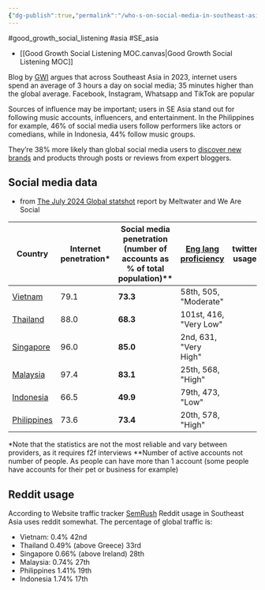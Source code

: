 ```yaml
---
{"dg-publish":true,"permalink":"/who-s-on-social-media-in-southeast-asia/","created":"2025-10-23T17:42:43.130+01:00","updated":"2025-10-23T18:06:08.660+01:00"}
---
```


#good_growth_social_listening #asia #SE_asia 

- [[Good Growth Social Listening MOC.canvas\|Good Growth Social Listening MOC]]

Blog by [GWI](https://blog.gwi.com/trends/social-media-south-east-asia/) argues that across Southeast Asia in 2023, internet users spend an average of 3 hours a day on social media; 35 minutes higher than the global average. Facebook, Instagram, Whatsapp and TikTok are popular

Sources of influence may be important; users in SE Asia stand out for following music accounts, influencers, and entertainment. In the Philippines for example, 46% of social media users follow performers like actors or comedians, while in Indonesia, 44% follow music groups.

They’re 38% more likely than global social media users to [discover new brands](https://blog.gwi.com/marketing/brand-discovery/) and products through posts or reviews from expert bloggers.

## Social media data
- from [The July 2024 Global statshot](https://datareportal.com/reports/digital-2024-july-global-statshot) report by Meltwater and We Are Social

| Country                                                                  | Internet penetration* | Social media penetration<br>(number of accounts as % of total population)** | [Eng lang proficiency](https://en.wikipedia.org/wiki/EF_English_Proficiency_Index) | twitter usage | Reddit usage |
| ------------------------------------------------------------------------ | --------------------- | --------------------------------------------------------------------------- | ---------------------------------------------------------------------------------- | ------------- | ------------ |
| [Vietnam](https://datareportal.com/reports/digital-2024-vietnam)         | 79.1                  | **73.3**                                                                    | 58th, 505, "Moderate"                                                              |               |              |
| [Thailand](https://datareportal.com/reports/digital-2024-thailand)       | 88.0                  | **68.3**                                                                    | 101st, 416, "Very Low"                                                             |               |              |
| [Singapore](https://datareportal.com/reports/digital-2024-singapore)     | 96.0                  | **85.0**                                                                    | 2nd, 631, "Very High"                                                              |               |              |
| [Malaysia](https://datareportal.com/reports/digital-2024-malaysia)       | 97.4                  | **83.1**                                                                    | 25th, 568, "High"                                                                  |               |              |
| [Indonesia](https://datareportal.com/reports/digital-2024-indonesia)     | 66.5                  | **49.9**                                                                    | 79th, 473, "Low"                                                                   |               |              |
| [Philippines](https://datareportal.com/reports/digital-2024-philippines) | 73.6                  | **73.4**                                                                    | 20th, 578, "High"                                                                  |               |              |
\*Note that the statistics are not the most reliable and vary between providers, as it requires f2f interviews
\*\*Number of active accounts not number of people. As people can have more than 1 account (some people have accounts for their pet or business for example) 
## Reddit usage
According to Website traffic tracker [SemRush](https://www.semrush.com/website/reddit.com/overview/) Reddit usage in Southeast Asia uses reddit somewhat. The percentage of global traffic is:
- Vietnam: 0.4% 42nd
- Thailand 0.49% (above Greece) 33rd
- Singapore 0.66% (above Ireland) 28th
- Malaysia: 0.74% 27th
- Philippines 1.41% 19th
- Indonesia 1.74% 17th
